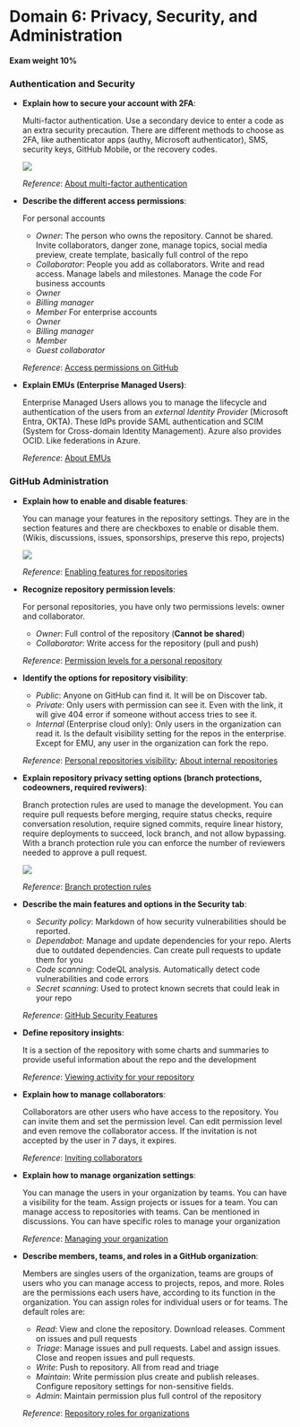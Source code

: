 # Domain 6: Privacy, Security, and Administration
**Exam weight 10%**
### Authentication and Security
- **Explain how to secure your account with 2FA**:
	
	Multi-factor authentication. Use a secondary device to enter a code as an extra security precaution. There are different methods to choose as 2FA, like authenticator apps (authy, Microsoft authenticator), SMS, security keys, GitHub Mobile, or the recovery codes.

  ![](https://github.com/user-attachments/assets/a0a96106-86cd-4132-b18c-3626cb610e8e)

	_Reference_: [About multi-factor authentication](https://docs.github.com/en/authentication/securing-your-account-with-two-factor-authentication-2fa/about-two-factor-authentication)
	
- **Describe the different access permissions**:
	
	For personal accounts
	- _Owner_: The person who owns the repository. Cannot be shared. Invite collaborators, danger zone, manage topics, social media preview, create template, basically full control of the repo
	- _Collaborator_: People you add as collaborators. Write and read access. Manage labels and milestones. Manage the code
	For business accounts
	- _Owner_
	- _Billing manager_
	- _Member_
	For enterprise accounts
	- _Owner_
	- _Billing manager_
	- _Member_
	- _Guest collaborator_

	_Reference_: [Access permissions on GitHub](https://docs.github.com/en/enterprise-cloud@latest/get-started/learning-about-github/access-permissions-on-github)
	
- **Explain EMUs (Enterprise Managed Users)**:
	
	Enterprise Managed Users allows you to manage the lifecycle and authentication of the users from an _external Identity Provider_ (Microsoft Entra, OKTA). These IdPs provide SAML authentication and SCIM (System for Cross-domain Identity Management). Azure also provides OCID. Like federations in Azure.

	_Reference_: [About EMUs](https://docs.github.com/en/enterprise-cloud@latest/admin/managing-iam/understanding-iam-for-enterprises/about-enterprise-managed-users)
### GitHub Administration
- **Explain how to enable and disable features**:
	
	You can manage your features in the repository settings. They are in the section features and there are checkboxes to enable or disable them. (Wikis, discussions, issues, sponsorships, preserve this repo, projects)

  ![](https://github.com/user-attachments/assets/904013a2-c811-46ce-a1b6-9cc898bd193d)

	_Reference_: [Enabling features for repositories](https://docs.github.com/en/repositories/managing-your-repositorys-settings-and-features/enabling-features-for-your-repository)

- **Recognize repository permission levels**:
	
	For personal repositories, you have only two permissions levels: owner and collaborator.
	- _Owner_: Full control of the repository (**Cannot be shared**)
	- _Collaborator_: Write access for the repository (pull and push)
	
	_Reference_: [Permission levels for a personal repository](https://docs.github.com/en/enterprise-cloud@latest/account-and-profile/setting-up-and-managing-your-personal-account-on-github/managing-user-account-settings/permission-levels-for-a-personal-account-repository)

- **Identify the options for repository visibility**:
	
	- _Public_: Anyone on GitHub can find it. It will be on Discover tab.
	- _Private_: Only users with permission can see it. Even with the link, it will give 404 error if someone without access tries to see it. 
	- _Internal_ (Enterprise cloud only): Only users in the organization can read it. Is the default visibility setting for the repos in the enterprise. Except for EMU, any user in the organization can fork the repo.

	_Reference_: [Personal repositories visibility](https://docs.github.com/en/repositories/managing-your-repositorys-settings-and-features/managing-repository-settings/setting-repository-visibility); [About internal repositories](https://docs.github.com/en/enterprise-cloud@latest/repositories/creating-and-managing-repositories/about-repositories#about-internal-repositories)

- **Explain repository privacy setting options (branch protections, codeowners, required reviwers)**:
	
	Branch protection rules are used to manage the development. You can require pull requests before merging, require status checks, require conversation resolution, require signed commits, require linear history, require deployments to succeed, lock branch, and not allow bypassing. With a branch protection rule you can enforce the number of reviewers needed to approve a pull request.

	 ![](https://github.com/user-attachments/assets/6eacd561-c73a-4167-8f64-04a7a1335010)
	
	_Reference_: [Branch protection rules](https://docs.github.com/en/enterprise-cloud@latest/repositories/configuring-branches-and-merges-in-your-repository/managing-protected-branches/managing-a-branch-protection-rule)

- **Describe the main features and options in the Security tab**:
	
	- _Security policy_: Markdown of how security vulnerabilities should be reported. 
	- _Dependabot_: Manage and update dependencies for your repo. Alerts due to outdated dependencies. Can create pull requests to update them for you
	- _Code scanning_: CodeQL analysis. Automatically detect code vulnerabilities and code errors
	- _Secret scanning_: Used to protect known secrets that could leak in your repo

	_Reference_: [GitHub Security Features](https://docs.github.com/en/code-security/getting-started/github-security-features)

- **Define repository insights**:
	
	It is a section of the repository with some charts and summaries to provide useful information about the repo and the development

	_Reference_: [Viewing activity for your repository](https://docs.github.com/en/repositories/viewing-activity-and-data-for-your-repository)

- **Explain how to manage collaborators**:
	
	Collaborators are other users who have access to the repository. You can invite them and set the permission level. Can edit permission level and even remove the collaborator access. If the invitation is not accepted by the user in 7 days, it expires.

	_Reference_: [Inviting collaborators](https://docs.github.com/en/account-and-profile/setting-up-and-managing-your-personal-account-on-github/managing-access-to-your-personal-repositories/inviting-collaborators-to-a-personal-repository)

- **Explain how to manage organization settings**:
	
	You can manage the users in your organization by teams. You can have a visibility for the team. Assign projects or issues for a team. You can manage access to repositories with teams. Can be mentioned in discussions. You can have specific roles to manage your organization

	_Reference_: [Managing your organization](https://docs.github.com/en/enterprise-cloud@latest/enterprise-onboarding/setting-up-organizations-and-teams/managing-your-organizations)

- **Describe members, teams, and roles in a GitHub organization**:
	
	Members are singles users of the organization, teams are groups of users who you can manage access to projects, repos, and more. Roles are the permissions each users have, according to its function in the organization. You can assign roles for individual users or for teams. The default roles are:
	- _Read_: View and clone the repository. Download releases. Comment on issues and pull requests
	- _Triage_: Manage issues and pull requests. Label and assign issues. Close and reopen issues and pull requests.
	- _Write_: Push to repository. All from read and triage
	- _Maintain_: Write permission plus create and publish releases. Configure repository settings for non-sensitive fields.
	- _Admin_: Maintain permission plus full control of the repository

	_Reference_: [Repository roles for organizations](https://docs.github.com/en/enterprise-cloud@latest/organizations/managing-user-access-to-your-organizations-repositories/managing-repository-roles/repository-roles-for-an-organization#repository-roles-for-organizations)
